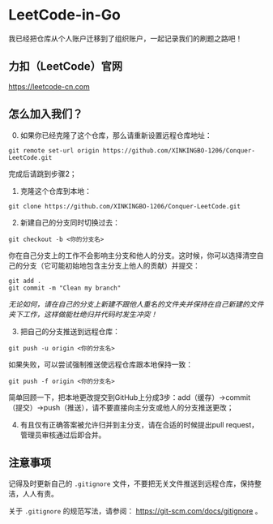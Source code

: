 # LeetCode-in-Go

我已经把仓库从个人账户迁移到了组织账户，一起记录我们的刷题之路吧！

## 力扣（LeetCode）官网

https://leetcode-cn.com

## 怎么加入我们？

0. 如果你已经克隆了这个仓库，那么请重新设置远程仓库地址：
```dotnetcli
git remote set-url origin https://github.com/XINKINGBO-1206/Conquer-LeetCode.git
```
完成后请跳到步骤2；

1. 克隆这个仓库到本地：
```dotnetcli
git clone https://github.com/XINKINGBO-1206/Conquer-LeetCode.git
```

2. 新建自己的分支同时切换过去：
```dotnetcli
git checkout -b <你的分支名>
```
你在自己分支上的工作不会影响主分支和他人的分支。这时候，你可以选择清空自己的分支（它可能初始地包含主分支上他人的贡献）并提交：
```dotnetcli
git add .
git commit -m "Clean my branch"
```
*无论如何，请在自己的分支上新建不跟他人重名的文件夹并保持在自己新建的文件夹下工作，这样做能杜绝归并代码时发生冲突！*

3. 把自己的分支推送到远程仓库：
```dotnetcli
git push -u origin <你的分支名>
```
如果失败，可以尝试强制推送使远程仓库跟本地保持一致：
```dotnetcli
git push -f origin <你的分支名>
```
简单回顾一下，把本地更改提交到GitHub上分成3步：add（缓存）->commit（提交）->push（推送），请不要直接向主分支或他人的分支推送更改；

4. 有且仅有正确答案被允许归并到主分支，请在合适的时候提出pull request，管理员审核通过后即合并。

## 注意事项
记得及时更新自己的
```.gitignore```
文件，不要把无关文件推送到远程仓库，保持整洁，人人有责。

关于
```.gitignore```
的规范写法，请参阅：
https://git-scm.com/docs/gitignore
。